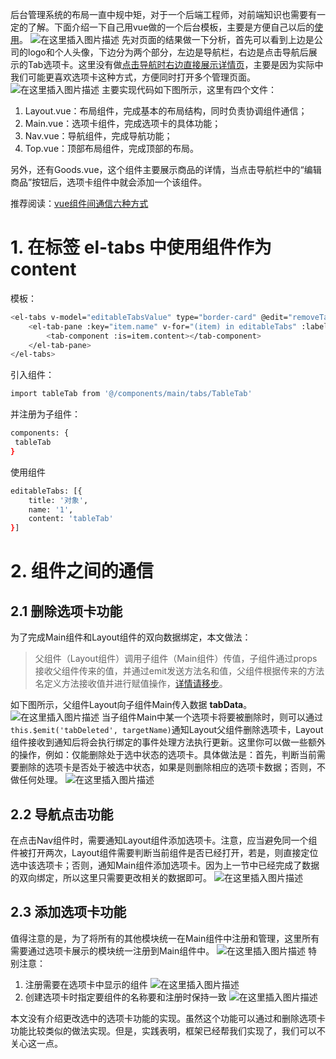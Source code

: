 后台管理系统的布局一直中规中矩，对于一个后端工程师，对前端知识也需要有一定的了解。下面介绍一下自己用vue做的一个后台模板，主要是方便自己以后的[使用](https://github.com/jack13163/vue-admin-custom)。
![在这里插入图片描述](https://img-blog.csdnimg.cn/2020080315462227.png?x-oss-process=image/watermark,type_ZmFuZ3poZW5naGVpdGk,shadow_10,text_aHR0cHM6Ly9ibG9nLmNzZG4ubmV0L3p5eGhhbmdpaWFuMTIzNDU2Nzg5,size_16,color_FFFFFF,t_70)
先对页面的结果做一下分析，首先可以看到上边是公司的logo和个人头像，下边分为两个部分，左边是导航栏，右边是点击导航后展示的Tab选项卡。这里没有做[点击导航时右边直接展示详情页](https://blog.csdn.net/weixin_41614732/article/details/105495539?utm_medium=distribute.pc_relevant.none-task-blog-baidujs-3&spm=1001.2101.3001.4242)，主要是因为实际中我们可能更喜欢选项卡这种方式，方便同时打开多个管理页面。
![在这里插入图片描述](https://img-blog.csdnimg.cn/20200803155411740.png?x-oss-process=image/watermark,type_ZmFuZ3poZW5naGVpdGk,shadow_10,text_aHR0cHM6Ly9ibG9nLmNzZG4ubmV0L3p5eGhhbmdpaWFuMTIzNDU2Nzg5,size_16,color_FFFFFF,t_70)
主要实现代码如下图所示，这里有四个文件：
1. Layout.vue：布局组件，完成基本的布局结构，同时负责协调组件通信；
2. Main.vue：选项卡组件，完成选项卡的具体功能；
3. Nav.vue：导航组件，完成导航功能；
4. Top.vue：顶部布局组件，完成顶部的布局。

另外，还有Goods.vue，这个组件主要展示商品的详情，当点击导航栏中的“编辑商品”按钮后，选项卡组件中就会添加一个该组件。

推荐阅读：[vue组件间通信六种方式](https://segmentfault.com/a/1190000019208626)

# 1. 在标签 el-tabs 中使用组件作为 content

模板：
```bash
<el-tabs v-model="editableTabsValue" type="border-card" @edit="removeTab" closable style="height: 100%;">
    <el-tab-pane :key="item.name" v-for="(item) in editableTabs" :label="item.title" :name="item.name">
        <tab-component :is=item.content></tab-component>
    </el-tab-pane>
</el-tabs>
```

引入组件：
```bash
import tableTab from '@/components/main/tabs/TableTab'
```

并注册为子组件：
```bash
components: {
 tableTab
}
```
使用组件
```bash
editableTabs: [{
    title: '对象',
    name: '1',
    content: 'tableTab'
}]
```

# 2. 组件之间的通信
## 2.1 删除选项卡功能

为了完成Main组件和Layout组件的双向数据绑定，本文做法：

> 父组件（Layout组件）调用子组件（Main组件）传值，子组件通过props接收父组件传来的值，并通过emit发送方法名和值，父组件根据传来的方法名定义方法接收值并进行赋值操作，[详情请移步](https://www.cnblogs.com/clsl/p/12656334.html)。

如下图所示，父组件Layout向子组件Main传入数据 **tabData**。
![在这里插入图片描述](https://img-blog.csdnimg.cn/20200803233604804.png?x-oss-process=image/watermark,type_ZmFuZ3poZW5naGVpdGk,shadow_10,text_aHR0cHM6Ly9ibG9nLmNzZG4ubmV0L3p5eGhhbmdpaWFuMTIzNDU2Nzg5,size_16,color_FFFFFF,t_70)
当子组件Main中某一个选项卡将要被删除时，则可以通过```this.$emit('tabDeleted', targetName)```通知Layout父组件删除选项卡，Layout组件接收到通知后将会执行绑定的事件处理方法执行更新。这里你可以做一些额外的操作，例如：仅能删除处于选中状态的选项卡。具体做法是：首先，判断当前需要删除的选项卡是否处于被选中状态，如果是则删除相应的选项卡数据；否则，不做任何处理。
![在这里插入图片描述](https://img-blog.csdnimg.cn/20200803234908643.png?x-oss-process=image/watermark,type_ZmFuZ3poZW5naGVpdGk,shadow_10,text_aHR0cHM6Ly9ibG9nLmNzZG4ubmV0L3p5eGhhbmdpaWFuMTIzNDU2Nzg5,size_16,color_FFFFFF,t_70)
## 2.2 导航点击功能
在点击Nav组件时，需要通知Layout组件添加选项卡。注意，应当避免同一个组件被打开两次，Layout组件需要判断当前组件是否已经打开，若是，则直接定位选中该选项卡；否则，通知Main组件添加选项卡。因为上一节中已经完成了数据的双向绑定，所以这里只需要更改相关的数据即可。
![在这里插入图片描述](https://img-blog.csdnimg.cn/20200804004727270.png?x-oss-process=image/watermark,type_ZmFuZ3poZW5naGVpdGk,shadow_10,text_aHR0cHM6Ly9ibG9nLmNzZG4ubmV0L3p5eGhhbmdpaWFuMTIzNDU2Nzg5,size_16,color_FFFFFF,t_70)
## 2.3 添加选项卡功能

值得注意的是，为了将所有的其他模块统一在Main组件中注册和管理，这里所有需要通过选项卡展示的模块统一注册到Main组件中。
![在这里插入图片描述](https://img-blog.csdnimg.cn/20200804002143868.png?x-oss-process=image/watermark,type_ZmFuZ3poZW5naGVpdGk,shadow_10,text_aHR0cHM6Ly9ibG9nLmNzZG4ubmV0L3p5eGhhbmdpaWFuMTIzNDU2Nzg5,size_16,color_FFFFFF,t_70)
特别注意：

1. 注册需要在选项卡中显示的组件
![在这里插入图片描述](https://img-blog.csdnimg.cn/20200804001804819.png?x-oss-process=image/watermark,type_ZmFuZ3poZW5naGVpdGk,shadow_10,text_aHR0cHM6Ly9ibG9nLmNzZG4ubmV0L3p5eGhhbmdpaWFuMTIzNDU2Nzg5,size_16,color_FFFFFF,t_70)
2. 创建选项卡时指定要组件的名称要和注册时保持一致
![在这里插入图片描述](https://img-blog.csdnimg.cn/20200804001911622.png?x-oss-process=image/watermark,type_ZmFuZ3poZW5naGVpdGk,shadow_10,text_aHR0cHM6Ly9ibG9nLmNzZG4ubmV0L3p5eGhhbmdpaWFuMTIzNDU2Nzg5,size_16,color_FFFFFF,t_70)

本文没有介绍更改选中的选项卡功能的实现。虽然这个功能可以通过和删除选项卡功能比较类似的做法实现。但是，实践表明，框架已经帮我们实现了，我们可以不关心这一点。